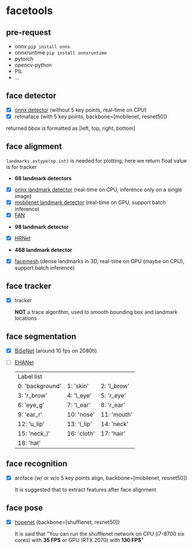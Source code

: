 # facetools

## pre-request

- onnx `pip install onnx`
- onnxruntime `pip install onnxruntime`
- pytorch
- opencv-python
- PIL
- ...

## face detector

- [x] [onnx detector]((<https://github.com/cunjian/pytorch_face_landmark>)) (without 5 key points, real-time on CPU)
- [x] retinaface (with 5 key points, backbone=[mobilenet, resnet50])

returned bbox is formatted as [left, top, right, bottom]

## face alignment

`landmarks.astype(np.int)` is needed for plotting, here we return float value is for tracker

- **68 landmark detectors**

- [x] [onnx landmark detector]((<https://github.com/cunjian/pytorch_face_landmark>)) (real-time on CPU, inference only on a single image)
- [x] [mobilenet landmark detector]((<https://github.com/cunjian/pytorch_face_landmark>)) (real-time on GPU, support batch inference)
- [x] [FAN](<https://github.com/1adrianb/face-alignment>) 

- **98 landmark detector**

- [x] [HRNet](<https://github.com/HRNet/HRNet-Facial-Landmark-Detection>)

- **468 landmark detector**

- [x] [facemesh](<https://github.com/thepowerfuldeez/facemesh.pytorch>) (dense landmarks in 3D, real-time on GPU (maybe on CPU), support batch inference)

## face tracker

- [x] tracker

  **NOT** a trace algorithm, used to smooth bounding box and landmark locations

## face segmentation

- [x] [BiSeNet](<https://github.com/zllrunning/face-parsing.PyTorch>) (around 10 fps on 2080ti)

- [ ] [EHANet](<https://github.com/JACKYLUO1991/FaceParsing>)

  |                 |             |             |
  | --------------- | ----------- | ----------- |
  | Label list      |             |             |
  | 0: 'background' | 1: 'skin'   | 2: 'l_brow' |
  | 3: 'r_brow'     | 4: 'l_eye'  | 5: 'r_eye'  |
  | 6: 'eye_g'      | 7: 'l_ear'  | 8: 'r_ear'  |
  | 9: 'ear_r'      | 10: 'nose'  | 11: 'mouth' |
  | 12: 'u_lip'     | 13: 'l_lip' | 14: 'neck'  |
  | 15: 'neck_l'    | 16: 'cloth' | 17: 'hair'  |
  | 18: 'hat'       |             |             |

## face recognition

- [x] arcface (w/ or w/o 5 key points align, backbone=[mobilenet, resnet50])

  It is suggested that to extract features after face alignment

## face pose

- [x] [hopenet](<https://github.com/natanielruiz/deep-head-pose>) (backbone=[shufflenet, resnet50])

  It is said that "You can run the shufflenet network on CPU (i7-8700 six cores) with **35 FPS** or GPU (RTX 2070) with **130 FPS**"